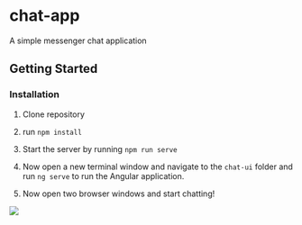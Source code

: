 # chat-app

A simple messenger chat application

## Getting Started

### Installation

1. Clone repository
2. run `npm install`
3. Start the server by running `npm run serve`
4. Now open a new terminal window and navigate to the `chat-ui` folder and run `ng serve` to run the Angular application.

5. Now open two browser windows and start chatting!

![](chat-app-visual.gif)


